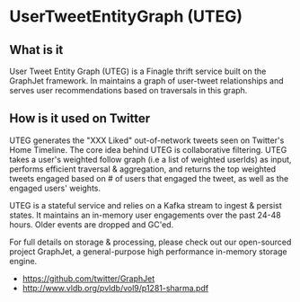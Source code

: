 # UserTweetEntityGraph (UTEG)

## What is it
User Tweet Entity Graph (UTEG) is a Finagle thrift service built on the GraphJet framework. In maintains a graph of user-tweet relationships and serves user recommendations based on traversals in this graph.

## How is it used on Twitter
UTEG generates the "XXX Liked" out-of-network tweets seen on Twitter's Home Timeline.
The core idea behind UTEG is collaborative filtering. UTEG takes a user's weighted follow graph (i.e a list of weighted userIds) as input, 
performs efficient traversal & aggregation, and returns the top weighted tweets engaged based on # of users that engaged the tweet, as well as 
the engaged users' weights.

UTEG is a stateful service and relies on a Kafka stream to ingest & persist states. It maintains an in-memory user engagements over the past 
24-48 hours. Older events are dropped and GC'ed. 

For full details on storage & processing, please check out our open-sourced project GraphJet, a general-purpose high performance in-memory storage engine.
- https://github.com/twitter/GraphJet
- http://www.vldb.org/pvldb/vol9/p1281-sharma.pdf
